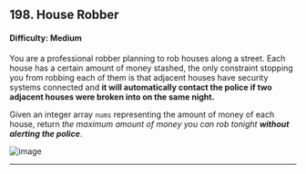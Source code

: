 ## 198. House Robber

#### Difficulty: Medium

You are a professional robber planning to rob houses along a street. Each house has a certain amount of money stashed, the only constraint stopping you from robbing each of them is that adjacent houses have security systems connected and __it will automatically contact the police if two adjacent houses were broken into on the same night.__

Given an integer array ```nums``` representing the amount of money of each house, return _the maximum amount of money you can rob tonight __without alerting the police___.

![image](https://user-images.githubusercontent.com/35042430/207699709-9884864b-7665-4dd1-b858-09ce130f98af.png)

---

